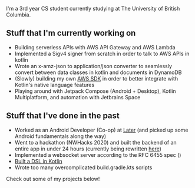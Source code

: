 I'm a 3rd year CS student currently studying at The University of British Columbia.

## Stuff that I'm currently working on
- Building serverless APIs with AWS API Gateway and AWS Lambda
- Implemented a Sigv4 signer from scratch in order to talk to AWS APIs in kotlin
- Wrote an x-amz-json to application/json converter to seamlessly convert between data classes in kotlin and documents in DynamoDB
- (Slowly) building my own [AWS SDK](https://github.com/JohnTurkson/aws-tools) in order to better integrate with Kotlin's native language features
- Playing around with Jetpack Compose (Android + Desktop), Kotlin Multiplatform, and automation with Jetbrains Space

## Stuff that I've done in the past
- Worked as an Android Developer (Co-op) at [Later](https://www.later.com) (and picked up some Android fundamentals along the way)
- Went to a hackathon (NWHacks 2020) and built the backend of an entire app in under 24 hours (currently being rewritten [here](https://github.com/JohnTurkson/tripwatch))
- Implemented a websocket server according to the RFC 6455 spec (<websocket-server>)
- [Built a DSL in Kotlin]("https://github.com/JohnTurkson/readable-regular-expressions")
- Wrote too many overcomplicated build.gradle.kts scripts

Check out some of my projects below!
